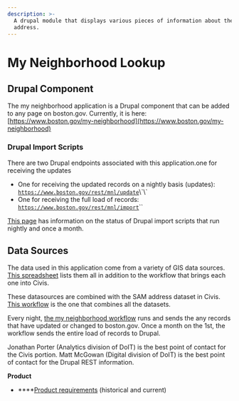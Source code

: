 ```yaml
---
description: >-
  A drupal module that displays various pieces of information about the entered
  address.
---
```


# My Neighborhood Lookup

## Drupal Component 

The my neighborhood application is a Drupal component that can be added to any page on boston.gov. Currently, it is here: [https://www.boston.gov/my-neighborhood](https://www.boston.gov/my-neighborhood) 

### Drupal Import Scripts

There are two Drupal endpoints associated with this application.one for receiving the updates

* One for receiving the updated records on a nightly basis \(updates\): [`https://www.boston.gov/rest/mnl/update`](https://www.boston.gov/rest/mnl/update?)\`\`
* One for receiving the full load of records: [`https://www.boston.gov/rest/mnl/import`](https://www.boston.gov/rest/mnl/import)\`\`

[This page](https://content.boston.gov/admin/config/services/mnl) has information on the status of Drupal import scripts that run nightly and once a month. 

## Data Sources

The data used in this application come from a variety of GIS data sources. [This spreadsheet](https://docs.google.com/spreadsheets/d/1TsVNjMCO8yMbAEWCAfy24xx8HnTNvL5cJ58sg1nQAtQ/edit?usp=sharing) lists them all in addition to the workflow that brings each one into Civis. 

These datasources are combined with the SAM address dataset in Civis. [This workflow](https://github.com/CityOfBoston/civis_pipelines/blob/dcfe088e154f010e9090ee3d57130882d7dbdaaa/workflows/my_neighborhood.yaml) is the one that combines all the datasets. 

Every night, [the my neighborhood workflow](https://github.com/CityOfBoston/civis_pipelines/blob/dcfe088e154f010e9090ee3d57130882d7dbdaaa/workflows/my_neighborhood.yaml) runs and sends the any records that have updated or changed to boston.gov. Once a month on the 1st, the workflow sends the entire load of records to Drupal.

Jonathan Porter \(Analytics division of DoIT\) is the best point of contact for the Civis portion. Matt McGowan \(Digital division of DoIT\) is the best point of contact for the Drupal REST information.

**Product**

* \*\*\*\*[Product requirements](https://docs.google.com/document/d/1w_BknpFRHAudTEO2wdSdPIFboNSroY5LHmMWn4vwjRA/edit#heading=h.kfsq8a92ggxf) \(historical and current\)






